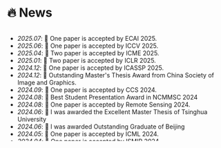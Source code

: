 # 🔥 News

<style>
  .scrollable {
    max-height: 260px; /* 设置最大高度 */
    overflow-y: scroll; /* 设置垂直滚动条 */
  }
</style>

<div class="scrollable">
  <ul>
  <li> <i>2025.07</i>: 🎲 One paper is accepted by ECAI 2025. </li>
  <li> <i>2025.06</i>: 🎲 One paper is accepted by ICCV 2025. </li>
  <li> <i>2025.04</i>: 🧩 Two paper is accepted by ICME 2025. </li>
  <li> <i>2025.01</i>: 🧩 Two paper is accepted by ICLR 2025. </li>
  <li> <i>2024.12</i>: 🎲 One paper is accepted by ICASSP 2025. </li>
  <li> <i>2024.12</i>: 🎉 Outstanding Master's Thesis Award from China Society of Image and Graphics. </li>
  <li> <i>2024.09</i>: 🎲 One paper is accepted by CCS 2024. </li>
  <li> <i>2024.08</i>: 🎉 Best Student Presentation Award in NCMMSC 2024 </li>
  <li> <i>2024.08</i>: 🎲 One paper is accepted by Remote Sensing 2024. </li>
  <li> <i>2024.06</i>: 🎉 I was awarded the Excellent Master Thesis of Tsinghua University </li>
  <li> <i>2024.06</i>: 🎉 I was awarded Outstanding Graduate of Beijing </li>
  <li> <i>2024.05</i>: 🧩 One paper is accepted by ICML 2024. </li>
  <li> <i>2024.04</i>: 🎲 One paper is accepted by ISMIR 2024. </li>
  <li> <i>2024.04</i>: 🎲 One paper is accepted by ICME 2024. </li>
  <li> <i>2024.03</i>: 🎲 One paper is accepted by TPAMI 2024. </li>
  <li> <i>2024.01</i>: 🎲 One paper is accepted by ICLR 2024. </li>
  <li> <i>2024.01</i>: 🎲 One paper is accepted by TGRS 2024. </li>
  <li> <i>2023.12</i>: 🧩 Two papers are accepted by ICASSP 2024. </li>
  <li> <i>2023.07</i>: 🎲 One paper is accepted by ECAI 2023 (Oral). </li>
  <li> <i>2023.05</i>: 🧩 Two papers are accepted by Interspeech 2023. </li>
  <li> <i>2023.05</i>: 🎉 We won the <b>first prize</b> 🥇 of the <a href="https://www.aicrowd.com/challenges/sound-demixing-challenge-2023/problems/cinematic-sound-demixing-track-cdx-23/leaderboards">Cinematic Sound Demixing Track 23</a> in the <b>Leaderboard A and B</b>. </li>
  <li> <i>2023.05</i>: 🎉 We won the <b>first prize</b> 🥇 of the ASC23 and Best Application Award. </li>
  <li> <i>2023.02</i>: 🧩 One paper is accepted by ICASSP 2023. </li>
  <li> <i>2023.01</i>: 🧩 One paper is accepted by ICLR 2023. </li>
  <li> <i>2022.06</i>: 🧩 One paper is accepted by Neural Computation. </li>
  <li> <i>2022.06</i>: 🎉 One paper is accepted by InterSpeech 2022.</li>
  <li> <i>2022.06</i>: 🎲 One paper is appeared by Arxiv.</li>
  <li> <i>2022.05</i>: 🧩 One paper to submit in Nature Machine Intelligence.</li>
  <li> <i>2022.03</i>: 🎉 We won the first prize 🥇 of the Global College Student Supercomputer Challenge (ASC22)</li>
  <li> <i>2022.03</i>: 🧩 One paper to submit in IEEE Transactions on Industrial Informatics.</li>
  <li> <i>2022.03</i>: 🧩🧩 Two paper to submit in Interspeech 2022.</li>
  <li> <i>2021.10</i>: 🎉 paper is accepted by NeurIPS 2021</li>
  <li> <i>2021.05</i>: 🎉 We won the <b>5%</b> of the [Global College Student Supercomputer Challenge (ASC20-21)](http://www.asc-events.net/ASC20-21/Finals.php) </li>
  <li> <i>2021.01</i>: 🎉 We won the <b>first prize</b> 🥇 of the [Global College Student Supercomputer Challenge (ASC20-21)](http://www.asc-events.net/ASC20-21/Finals.php) </li>
  <li> <i>2020.06</i>: 🎉 <b>Outstanding Bachelor Thesis Award</b>, Qinghai University of Computer Science and Technology ! </li>
  <li> <i>2020.06</i>: 🎉 <b>Outstanding Graduates</b>, Qinghai University of Computer Science and Technology ! </li>
  <li> <i>2020.04</i>: 🧩 One paper is accepted by IET image processing</li>
  <li> <i>2020.01</i>: 🏢 I am an algorithm intern at Moyin Technology <img src='http://dev.magic.moyincloud.com/static/img/logo.f062424.svg' style='width: 3.5em;'/>.</li>

  <li> <i>2019.11</i>: 🧩 One paper is accepted by ISPA2019</li>
  <li> <i>2019.11</i>: 🎉 We won the <b>first prize</b> 🥇 of the first "Ganqingning" Innovation and Entrepreneurship Competition ! </li>
  <li> <i>2019.11</i>: 🎉 I won the <b>National Scholarship</b>, Ministry of Education, China ! </li>
  <li> <i>2019.05</i>: 🎉 We won the <b>second prize</b> 🥈 in the Natural Academic Paper category of the National College Student Challenge Cup Qinghai Provincial Trial ! </li>
  <li> <i>2019.05</i>: 🎉 We won the <b>first prize</b> 🥇 in the Qinghai Division of the 6th National Youth Science Innovation Experiment and Work Competition ! </li>
  <li> <i>2019.05</i>: 🎉 One paper is accepted by ICDIP2019</li>
  <li> <i>2019.04</i>: 🧩 I won the <b>second prize</b> 🥈 at the provincial level in the Blue Bridge Cup Java Group A! </li>
  <li> <i>2018.12</i>: 🎉 We won the <b>first prize</b> 🥇 of natural academic paper in the first "Principals Cup" Innovation and Entrepreneurship Competition in Qinghai Province ! </li>
  </ul>
</div>
